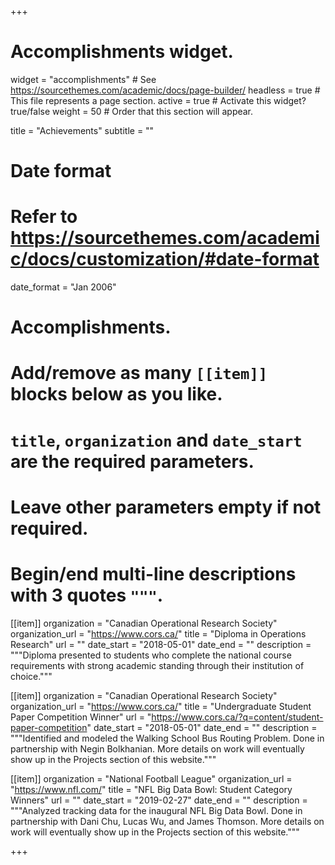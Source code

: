 +++
# Accomplishments widget.
widget = "accomplishments"  # See https://sourcethemes.com/academic/docs/page-builder/
headless = true  # This file represents a page section.
active = true  # Activate this widget? true/false
weight = 50  # Order that this section will appear.

title = "Achievements"
subtitle = ""

# Date format
#   Refer to https://sourcethemes.com/academic/docs/customization/#date-format
date_format = "Jan 2006"

# Accomplishments.
#   Add/remove as many `[[item]]` blocks below as you like.
#   `title`, `organization` and `date_start` are the required parameters.
#   Leave other parameters empty if not required.
#   Begin/end multi-line descriptions with 3 quotes `"""`.

[[item]]
  organization = "Canadian Operational Research Society"
  organization_url = "https://www.cors.ca/"
  title = "Diploma in Operations Research"
  url = ""
  date_start = "2018-05-01"
  date_end = ""
  description = """Diploma presented to students who complete the national course requirements with strong academic standing through their institution of choice."""

[[item]]
  organization = "Canadian Operational Research Society"
  organization_url = "https://www.cors.ca/"
  title = "Undergraduate Student Paper Competition Winner"
  url = "https://www.cors.ca/?q=content/student-paper-competition"
  date_start = "2018-05-01"
  date_end = ""
  description = """Identified and modeled the Walking School Bus Routing Problem. Done in partnership with Negin Bolkhanian. More details on work will eventually show up in the Projects section of this website."""
  
[[item]]
  organization = "National Football League"
  organization_url = "https://www.nfl.com/"
  title = "NFL Big Data Bowl: Student Category Winners"
  url = ""
  date_start = "2019-02-27"
  date_end = ""
  description = """Analyzed tracking data for the inaugural NFL Big Data Bowl. Done in partnership with Dani Chu, Lucas Wu, and James Thomson. More details on work will eventually show up in the Projects section of this website."""

+++
